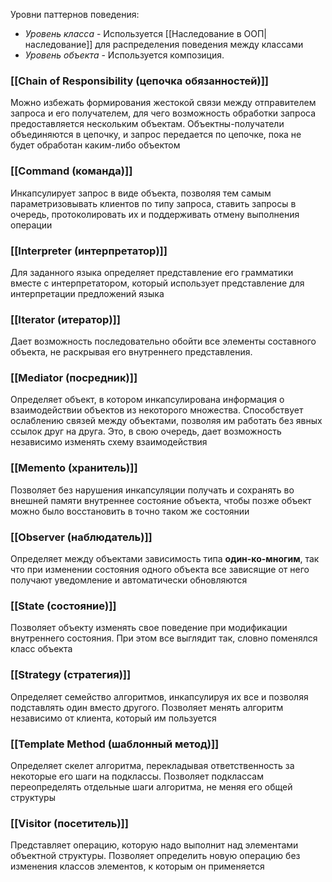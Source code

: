 Уровни паттернов поведения:
- *Уровень класса* - Используется [[Наследование в ООП|наследование]] для распределения поведения между классами
- *Уровень объекта* - Используется композиция.
### [[Chain of Responsibility (цепочка обязанностей)]]
Можно избежать формирования жестокой связи между отправителем запроса и его получателем, для чего возможность обработки запроса предоставляется нескольким объектам. Объектны-получатели объединяются в цепочку, и запрос передается по цепочке, пока не будет обработан каким-либо объектом
### [[Command (команда)]]
Инкапсулирует запрос в виде объекта, позволяя тем самым параметризовывать клиентов по типу запроса, ставить запросы в очередь, протоколировать их и поддерживать отмену выполнения операции
### [[Interpreter (интерпретатор)]]
 Для заданного языка определяет представление его грамматики вместе с интерпретатором, который использует представление для интерпретации предложений языка
### [[Iterator (итератор)]]
Дает возможность последовательно обойти все элементы составного объекта, не раскрывая его внутреннего представления.
### [[Mediator (посредник)]]
Определяет объект, в котором инкапсулирована информация о взаимодействии объектов из некоторого множества. Способствует ослаблению связей между объектами, позволяя им работать без явных ссылок друг на друга. Это, в свою очередь, дает возможность независимо изменять схему взаимодействия
### [[Memento (хранитель)]]
Позволяет без нарушения инкапсуляции получать и сохранять во внешней памяти внутреннее состояние объекта, чтобы позже объект можно было восстановить в точно таком же состоянии
### [[Observer (наблюдатель)]]
Определяет между объектами зависимость типа **один-ко-многим**, так что при изменении состояния одного объекта все зависящие от него получают уведомление и автоматически обновляются
### [[State (состояние)]]
Позволяет объекту изменять свое поведение при модификации внутреннего состояния. При этом все выглядит так, словно поменялся класс объекта
### [[Strategy (стратегия)]]
Определяет семейство алгоритмов, инкапсулируя их все и позволяя подставлять один вместо другого. Позволяет менять алгоритм независимо от клиента, который им пользуется
### [[Template Method (шаблонный метод)]]
Определяет скелет алгоритма, перекладывая ответственность за некоторые его шаги на подклассы. Позволяет подклассам переопределять отдельные шаги алгоритма, не меняя его общей структуры
### [[Visitor (посетитель)]]
Представляет операцию, которую надо выполнит над элементами объектной структуры. Позволяет определить новую операцию без изменения классов элементов, к которым он применяется
